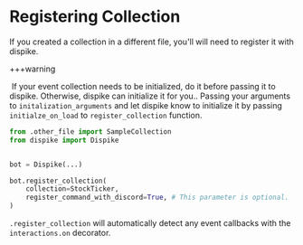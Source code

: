 # Registering Collection

If you created a collection in a different file, you'll will need to register it with dispike.

+++warning

​	If your event collection needs to be initialized, do it before passing it to dispike. Otherwise, dispike can initialize it for you.. Passing your arguments to ``initalization_arguments`` and let dispike know to initialize it by passing ``initialze_on_load`` to ``register_collection`` function.



```python
from .other_file import SampleCollection
from dispike import Dispike


bot = Dispike(...)

bot.register_collection(
    collection=StockTicker,
    register_command_with_discord=True, # This parameter is optional.
)
```

``.register_collection`` will automatically detect any event callbacks with the ``interactions.on`` decorator.


